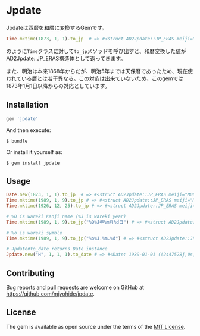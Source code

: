 # Jpdate

Jpdateは西暦を和暦に変換するGemです。

```ruby
Time.mktime(1873, 1, 1).to_jp  # => #<struct AD2Jpdate::JP_ERAS meiji="M06.01.01", taisho=nil, showa=nil, heisei=nil>
```

のように`Time`クラスに対して`to_jp`メソッドを呼び出すと、和暦変換した値がAD2Jpdate::JP_ERAS構造体として返ってきます。

また、明治は本来1868年からだが、明治5年までは天保暦であったため、現在使われている暦とは若干異なる。この対応は出来ていないため、このgemでは1873年1月1日以降からの対応としています。

## Installation

```ruby
gem 'jpdate'
```

And then execute:

    $ bundle

Or install it yourself as:

    $ gem install jpdate

## Usage

```ruby
Date.new(1873, 1, 1).to_jp  # => #<struct AD2Jpdate::JP_ERAS meiji="M06.01.01", taisho=nil, showa=nil, heisei=nil>
Time.mktime(1989, 1, 9).to_jp # => #<struct AD2Jpdate::JP_ERAS meiji="M122.01.09", taisho="T78.01.09", showa="S64.01.09", heisei="H01.01.09">
Time.mktime(1926, 12, 25).to_jp # => #<struct AD2Jpdate::JP_ERAS meiji="M59.12.25", taisho="T15.12.25", showa="S01.12.25", heisei=nil>

# %O is wareki Kanji name (%J is wareki year)
Time.mktime(1989, 1, 9).to_jp("%O%J年%m月%d日") # => #<struct AD2Jpdate::JP_ERAS meiji="明治122年01月09日", taisho="大正78年01月09日", showa="昭和64年01月09日", heisei="平成01年01月09日">

# %o is wareki symble
Time.mktime(1989, 1, 9).to_jp("%o%J.%m.%d") # => #<struct AD2Jpdate::JP_ERAS meiji="M122.01.09", taisho="T78.01.09", showa="S64.01.09", heisei="H01.01.09">

# Jpdate#to_date returns Date instance
Jpdate.new("H", 1, 1, 1).to_date # => #<Date: 1989-01-01 ((2447528j,0s,0n),+0s,2299161j)>
```

## Contributing

Bug reports and pull requests are welcome on GitHub at https://github.com/miyohide/jpdate.

## License

The gem is available as open source under the terms of the [MIT License](http://opensource.org/licenses/MIT).
